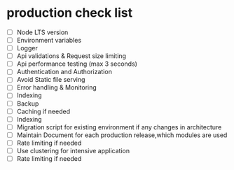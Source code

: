 # production check list

- [ ] Node LTS version
- [ ] Environment variables
- [ ] Logger
- [ ] Api validations & Request size limiting
- [ ] Api performance testing (max 3 seconds)
- [ ] Authentication and Authorization
- [ ] Avoid Static file serving
- [ ] Error handling & Monitoring
- [ ] Indexing
- [ ] Backup
- [ ] Caching if needed
- [ ] Indexing
- [ ] Migration script for existing environment if any changes in architecture
- [ ] Maintain Document for each production release,which modules are used
- [ ] Rate limiting if needed
- [ ] Use clustering for intensive application
- [ ] Rate limiting if needed